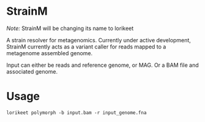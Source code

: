 # StrainM
*Note:* StrainM will be changing its name to lorikeet

A strain resolver for metagenomics. Currently under active development, StrainM currently acts as a variant caller for reads mapped to a metagenome assembled genome.

Input can either be reads and reference genome, or MAG. Or a BAM file and associated genome.

# Usage

`lorikeet polymorph -b input.bam -r input_genome.fna`
